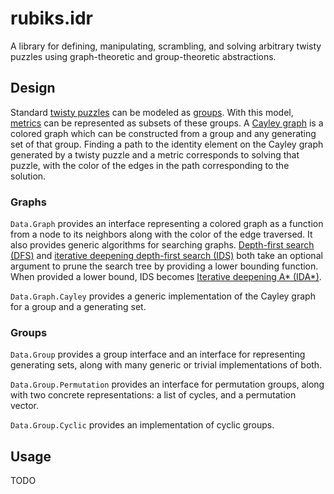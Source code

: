 # rubiks.idr
A library for defining, manipulating, scrambling, and solving arbitrary twisty puzzles using
graph-theoretic and group-theoretic abstractions.

## Design
Standard [twisty puzzles](https://www.speedsolving.com/wiki/index.php/Twisty_puzzle) can be modeled
as [groups](https://en.wikipedia.org/wiki/Group_(mathematics)). With this model,
[metrics](https://www.speedsolving.com/wiki/index.php/Metric) can be represented as subsets of these
groups. A [Cayley graph](https://en.wikipedia.org/wiki/Cayley_graph) is a colored graph which can be
constructed from a group and any generating set of that group. Finding a path to the identity
element on the Cayley graph generated by a twisty puzzle and a metric corresponds to solving that
puzzle, with the color of the edges in the path corresponding to the solution.

### Graphs
`Data.Graph` provides an interface representing a colored graph as a function from a node to its
neighbors along with the color of the edge traversed. It also provides generic algorithms for
searching graphs. [Depth-first search (DFS)](https://en.wikipedia.org/wiki/Depth-first_search) and
[iterative deepening depth-first search
(IDS)](https://en.wikipedia.org/wiki/Iterative_deepening_depth-first_search) both take an optional
argument to prune the search tree by providing a lower bounding function. When provided a lower
bound, IDS becomes [Iterative deepening A*
(IDA*)](https://en.wikipedia.org/wiki/Iterative_deepening_A*).

`Data.Graph.Cayley` provides a generic implementation of the Cayley graph for a group and a
generating set.

### Groups
`Data.Group` provides a group interface and an interface for representing generating sets, along
with many generic or trivial implementations of both.

`Data.Group.Permutation` provides an interface for permutation groups, along with two concrete
representations: a list of cycles, and a permutation vector.

`Data.Group.Cyclic` provides an implementation of cyclic groups.

## Usage
TODO
